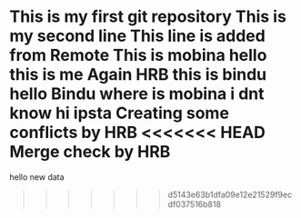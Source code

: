 This is my first git repository
This is my second line
This line is added from Remote
This is mobina
hello this is me
Again HRB
this is bindu
hello Bindu
where is mobina
i dnt know
hi ipsta
Creating some conflicts by HRB
<<<<<<< HEAD
Merge check by HRB
=======
hello
new data
>>>>>>> d5143e63b1dfa09e12e21529f9ecdf037516b818

